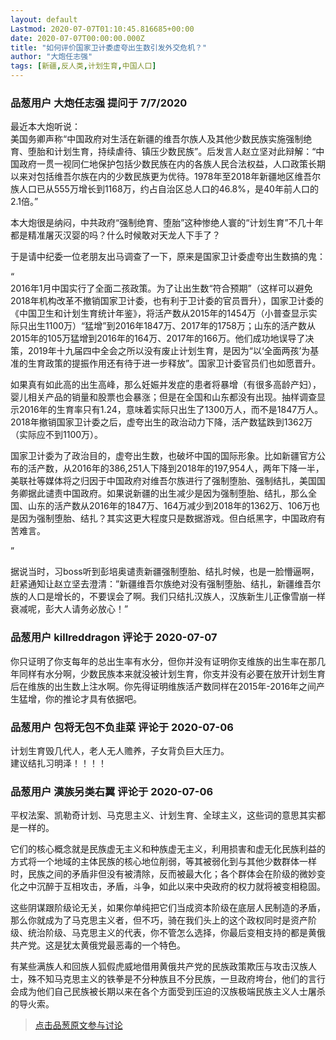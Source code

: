 ```yaml
---
layout: default
Lastmod: 2020-07-07T01:10:45.816685+00:00
date: 2020-07-07T00:00:00.000Z
title: "如何评价国家卫计委虚夸出生数引发外交危机？"
author: "大炮任志强"
tags: [新疆,反人类,计划生育,中国人口]
---
```



### 品葱用户 **大炮任志强** 提问于 7/7/2020
    
最近本大炮听说：  
美国务卿声称“中国政府对生活在新疆的维吾尔族人及其他少数民族实施强制绝育、堕胎和计划生育，持续虐待、镇压少数民族”。后发言人赵立坚对此辩解：“中国政府一贯一视同仁地保护包括少数民族在内的各族人民合法权益，人口政策长期以来对包括维吾尔族在内的少数民族更为优待。1978年至2018年新疆地区维吾尔族人口已从555万增长到1168万，约占自治区总人口的46.8%，是40年前人口的2.1倍。”  
  
本大炮很是纳闷，中共政府“强制绝育、堕胎”这种惨绝人寰的“计划生育”不几十年都是精准屠灭汉婴的吗？什么时候敢对天龙人下手了？  
  
于是请中纪委一位老朋友出马调查了一下，原来是国家卫计委虚夸出生数搞的鬼：  
  
“  
2016年1月中国实行了全面二孩政策。为了让出生数“符合预期”（这样可以避免2018年机构改革不撤销国家卫计委，也有利于卫计委的官员晋升），国家卫计委的《中国卫生和计划生育统计年鉴》，将活产数从2015年的1454万（小普查显示实际只出生1100万）“猛增”到2016年1847万、2017年的1758万；山东的活产数从2015年的105万猛增到2016年的164万、2017年的166万。他们成功地误导了决策，2019年十九届四中全会之所以没有废止计划生育，是因为“以‘全面两孩’为基准的生育政策的提振作用还有待于进一步释放”。国家卫计委官员们也如愿晋升。  
  
如果真有如此高的出生高峰，那么妊娠并发症的患者将暴增（有很多高龄产妇），婴儿相关产品的销量和股票也会暴涨；但是在全国和山东都没有出现。抽样调查显示2016年的生育率只有1.24，意味着实际只出生了1300万人，而不是1847万人。2018年撤销国家卫计委之后，虚夸出生的政治动力下降，活产数猛跌到1362万（实际应不到1100万）。  
  
国家卫计委为了政治目的，虚夸出生数，也破坏中国的国际形象。比如新疆官方公布的活产数，从2016年的386,251人下降到2018年的197,954人，两年下降一半，美联社等媒体将之归因于中国政府对维吾尔族进行了强制堕胎、强制结扎，美国国务卿据此谴责中国政府。如果说新疆的出生减少是因为强制堕胎、结扎，那么全国、山东的活产数从2016年的1847万、164万减少到2018年的1362万、106万也是因为强制堕胎、结扎？其实这更大程度只是数据游戏。但白纸黑字，中国政府有苦难言。  
  
”  
  
据说当时，习boss听到彭培奥谴责新疆强制堕胎、结扎时候，也是一脸懵逼啊，赶紧通知让赵立坚去澄清：”新疆维吾尔族绝对没有强制堕胎、结扎，新疆维吾尔族的人口是增长的，不要误会了啊。我们只结扎汉族人，汉族新生儿正像雪崩一样衰减呢，彭大人请务必放心！”
    
                

### 品葱用户 **killreddragon** 评论于 2020-07-07
        
你只证明了你支每年的总出生率有水分，但你并没有证明你支维族的出生率在那几年同样有水分啊，少数民族本来就没被计划生育，你支并没有必要在放开计划生育后在维族的出生数上注水啊。你先得证明维族活产数同样在2015年-2016年之间产生猛增，你的推论才具有依据吧。
        
                

### 品葱用户 **包将无包不负韭菜** 评论于 2020-07-06
        
计划生育毁几代人，老人无人赡养，子女背负巨大压力。  
建议结扎习明泽！！！！
        
                

### 品葱用户 **漢族另类右翼** 评论于 2020-07-06
        
平权法案、凯勒奇计划、马克思主义、计划生育、全球主义，这些词的意思其实都是一样的。  
  
它们的核心概念就是民族虚无主义和种族虚无主义，利用损害和虚无化民族利益的方式将一个地域的主体民族的核心地位削弱，等其被弱化到与其他少数群体一样时，民族之间的矛盾非但没有被清除，反而被最大化；各个群体会在阶级的微妙变化之中沉醉于互相攻击，矛盾，斗争，如此以来中央政府的权力就将被变相稳固。  
  
这些阴谋跟阶级论无关，如果你单纯把它们当成资本阶级在底层人民制造的矛盾，那么你就成为了马克思主义者，但不巧，骑在我们头上的这个政权同时是资产阶级、统治阶级、马克思主义的代表，你不管怎么选择，你最后变相支持的都是黄俄共产党。这是犹太黄俄党最恶毒的一个特色。  
  
有某些满族人和回族人狐假虎威地借用黄俄共产党的民族政策欺压与攻击汉族人士，殊不知马克思主义的铁拳是不分种族且不分民族，一旦政府垮台，他们的言行会成为他们自己民族被长期以来在各个方面受到压迫的汉族极端民族主义人士屠杀的导火索。
        
                





> [点击品葱原文参与讨论](https://pincong.rocks/question/28178)

